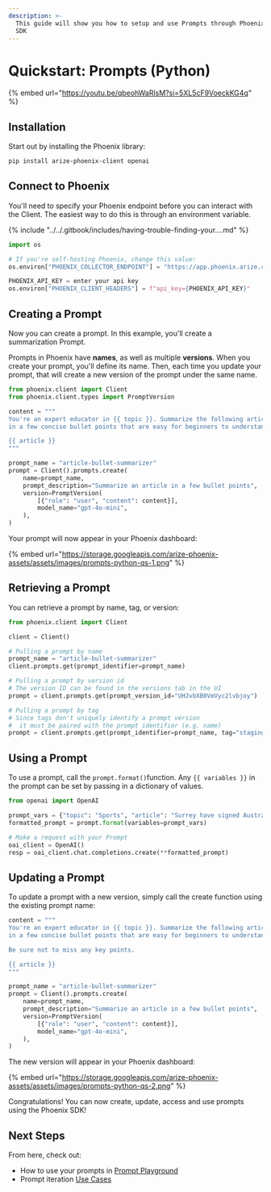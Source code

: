 ```yaml
---
description: >-
  This guide will show you how to setup and use Prompts through Phoenix's Python
  SDK
---
```


# Quickstart: Prompts (Python)

{% embed url="https://youtu.be/qbeohWaRlsM?si=5XL5cF9VoeckKG4q" %}

## Installation

Start out by installing the Phoenix library:

```bash
pip install arize-phoenix-client openai
```

## Connect to Phoenix

You'll need to specify your Phoenix endpoint before you can interact with the Client. The easiest way to do this is through an environment variable.

{% include "../../.gitbook/includes/having-trouble-finding-your....md" %}

```python
import os

# If you're self-hosting Phoenix, change this value:
os.environ["PHOENIX_COLLECTOR_ENDPOINT"] = "https://app.phoenix.arize.com"

PHOENIX_API_KEY = enter your api key
os.environ["PHOENIX_CLIENT_HEADERS"] = f"api_key={PHOENIX_API_KEY}"
```

## Creating a Prompt

Now you can create a prompt. In this example, you'll create a summarization Prompt.

Prompts in Phoenix have **names**, as well as multiple **versions**. When you create your prompt, you'll define its name. Then, each time you update your prompt, that will create a new version of the prompt under the same name.

```python
from phoenix.client import Client
from phoenix.client.types import PromptVersion

content = """
You're an expert educator in {{ topic }}. Summarize the following article
in a few concise bullet points that are easy for beginners to understand.

{{ article }}
"""

prompt_name = "article-bullet-summarizer"
prompt = Client().prompts.create(
    name=prompt_name,
    prompt_description="Summarize an article in a few bullet points",
    version=PromptVersion(
        [{"role": "user", "content": content}],
        model_name="gpt-4o-mini",
    ),
)
```

Your prompt will now appear in your Phoenix dashboard:

{% embed url="https://storage.googleapis.com/arize-phoenix-assets/assets/images/prompts-python-qs-1.png" %}



## Retrieving a Prompt

You can retrieve a prompt by name, tag, or version:

```python
from phoenix.client import Client

client = Client()

# Pulling a prompt by name
prompt_name = "article-bullet-summarizer"
client.prompts.get(prompt_identifier=prompt_name)

# Pulling a prompt by version id
# The version ID can be found in the versions tab in the UI
prompt = client.prompts.get(prompt_version_id="UHJvbXB0VmVyc2lvbjoy")

# Pulling a prompt by tag
# Since tags don't uniquely identify a prompt version 
#  it must be paired with the prompt identifier (e.g. name)
prompt = client.prompts.get(prompt_identifier=prompt_name, tag="staging")
```

## Using a Prompt

To use a prompt, call the `prompt.format()`function. Any `{{ variables }}`  in the prompt can be set by passing in a dictionary of values.

```python
from openai import OpenAI

prompt_vars = {"topic": "Sports", "article": "Surrey have signed Australia all-rounder Moises Henriques for this summer's NatWest T20 Blast. Henriques will join Surrey immediately after the Indian Premier League season concludes at the end of next month and will be with them throughout their Blast campaign and also as overseas cover for Kumar Sangakkara - depending on the veteran Sri Lanka batsman's Test commitments in the second half of the summer. Australian all-rounder Moises Henriques has signed a deal to play in the T20 Blast for Surrey . Henriques, pictured in the Big Bash (left) and in ODI action for Australia (right), will join after the IPL . Twenty-eight-year-old Henriques, capped by his country in all formats but not selected for the forthcoming Ashes, said: 'I'm really looking forward to playing for Surrey this season. It's a club with a proud history and an exciting squad, and I hope to play my part in achieving success this summer. 'I've seen some of the names that are coming to England to be involved in the NatWest T20 Blast this summer, so am looking forward to testing myself against some of the best players in the world.' Surrey director of cricket Alec Stewart added: 'Moises is a fine all-round cricketer and will add great depth to our squad.'"}
formatted_prompt = prompt.format(variables=prompt_vars)

# Make a request with your Prompt
oai_client = OpenAI()
resp = oai_client.chat.completions.create(**formatted_prompt)
```

## Updating a Prompt

To update a prompt with a new version, simply call the create function using the existing prompt name:

```python
content = """
You're an expert educator in {{ topic }}. Summarize the following article
in a few concise bullet points that are easy for beginners to understand.

Be sure not to miss any key points.

{{ article }}
"""

prompt_name = "article-bullet-summarizer"
prompt = Client().prompts.create(
    name=prompt_name,
    prompt_description="Summarize an article in a few bullet points",
    version=PromptVersion(
        [{"role": "user", "content": content}],
        model_name="gpt-4o-mini",
    ),
)
```

The new version will appear in your Phoenix dashboard:

{% embed url="https://storage.googleapis.com/arize-phoenix-assets/assets/images/prompts-python-qs-2.png" %}

Congratulations! You can now create, update, access and use prompts using the Phoenix SDK!

## Next Steps

From here, check out:

* How to use your prompts in [Prompt Playground](../overview-prompts/prompt-playground.md)
* Prompt iteration [Use Cases](https://arize.com/docs/phoenix/cookbook/prompt-engineering/prompt-optimization)
